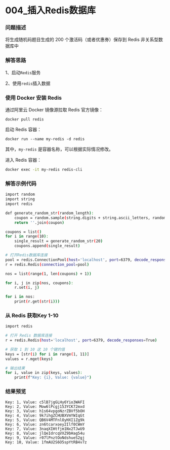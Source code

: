 # 004_插入Redis数据库

### 问题描述

将生成随机码题目生成的 200 个激活码（或者优惠券）保存到 Redis 非关系型数据库中

### 解答思路

1、启动`Redis`服务

2、使用`redis`插入数据

### 使用 Docker 安装 Redis

通过阿里云 Docker 镜像源拉取 Redis 官方镜像：

```
docker pull redis
```

启动 Redis 容器：

```
docker run --name my-redis -d redis
```

其中，`my-redis` 是容器名称，可以根据实际情况修改。

进入 Redis 容器：

```bash
docker exec -it my-redis redis-cli
```

### 解答示例代码

```bash
import random
import string
import redis

def generate_random_str(random_length):
    coupon = random.sample(string.digits + string.ascii_letters, random_length)
    return ''.join(coupon)

coupons = list()
for i in range(10):
    single_result = generate_random_str(20)
    coupons.append(single_result)

# 打开Redis数据库连接
pool = redis.ConnectionPool(host='localhost', port=6379, decode_responses=True)
r = redis.Redis(connection_pool=pool)

nos = list(range(1, len(coupons) + 1))

for i, j in zip(nos, coupons):
    r.set(i, j)

for i in nos:
    print(r.get(str(i)))
```

### 从 Redis 获取Key 1-10

```bash
import redis

# 打开 Redis 数据库连接
r = redis.Redis(host='localhost', port=6379, decode_responses=True)

# 获取 1 到 10 这 10 个键的值
keys = [str(i) for i in range(1, 11)]
values = r.mget(keys)

# 输出结果
for i, value in zip(keys, values):
    print(f"Key: {i}, Value: {value}")
```

### 结果预览

```
Key: 1, Value: c5lB7jgGLHy6Yio3WAFI
Key: 2, Value: Mow6lPcgj153YCK72mxd
Key: 3, Value: h1s64vpgoNzrZBVf5bOH
Key: 4, Value: 9k7ihgZCHUBXVmYWIqGt
Key: 5, Value: QB6V4MTFnlOyHXI1Zg9k
Key: 6, Value: zn6tcarxoey2Ilf0CWmY
Key: 7, Value: 3naqXIHtfjm1Nx2TJwU9
Key: 8, Value: jlQeIdrcqVXZ9bHag54u
Key: 9, Value: r07lPnztOoNdshueS2gj
Key: 10, Value: 1fmAU2S6O5spYtRB4v7z
```